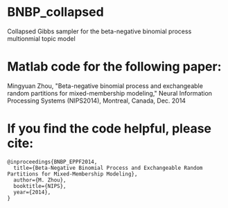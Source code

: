 # BNBP_collapsed

Collapsed Gibbs sampler for the beta-negative binomial process multionmial topic model


# Matlab code for the following paper:

Mingyuan Zhou, "Beta-negative binomial process and exchangeable random partitions for mixed-membership modeling," Neural Information Processing Systems (NIPS2014), Montreal, Canada, Dec. 2014

# If you find the code helpful, please cite:

    @inproceedings{BNBP_EPPF2014,
      title={Beta-Negative Binomial Process and Exchangeable Random Partitions for Mixed-Membership Modeling},
      author={M. Zhou},
      booktitle={NIPS},
      year={2014},
    }

